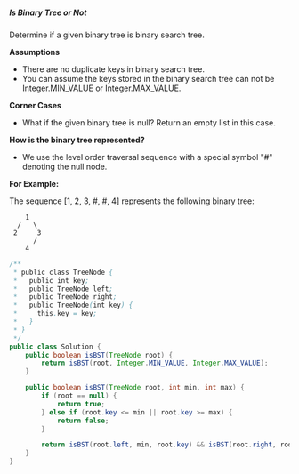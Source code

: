 ##### Is Binary Tree or Not

Determine if a given binary tree is binary search tree.

**Assumptions**
* There are no duplicate keys in binary search tree.
* You can assume the keys stored in the binary search tree can not be Integer.MIN_VALUE or Integer.MAX_VALUE.

**Corner Cases**

* What if the given binary tree is null? Return an empty list in this case.

**How is the binary tree represented?**

* We use the level order traversal sequence with a special symbol "#" denoting the null node.

**For Example:**

The sequence [1, 2, 3, #, #, 4] represents the following binary tree:
```
    1
  /   \
 2     3
      /
    4
```

```java
/**
 * public class TreeNode {
 *   public int key;
 *   public TreeNode left;
 *   public TreeNode right;
 *   public TreeNode(int key) {
 *     this.key = key;
 *   }
 * }
 */
public class Solution {
    public boolean isBST(TreeNode root) {
        return isBST(root, Integer.MIN_VALUE, Integer.MAX_VALUE);
    }

    public boolean isBST(TreeNode root, int min, int max) {
        if (root == null) {
            return true;
        } else if (root.key <= min || root.key >= max) {
            return false;
        }

        return isBST(root.left, min, root.key) && isBST(root.right, root.key, max);
    }
}
```